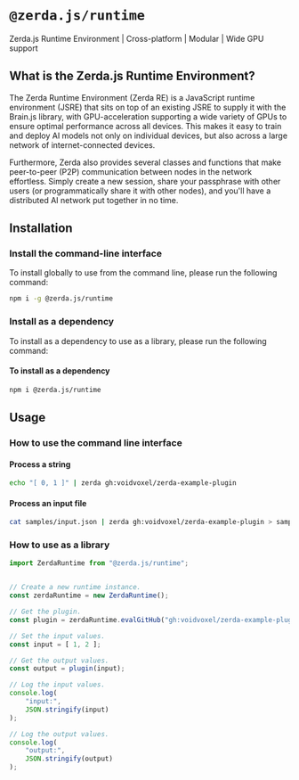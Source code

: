 # `@zerda.js/runtime`

Zerda.js Runtime Environment | Cross-platform | Modular | Wide GPU support

## What is the Zerda.js Runtime Environment?

The Zerda Runtime Environment (Zerda RE) is a JavaScript runtime environment
(JSRE) that sits on top of an existing JSRE to supply it with the Brain.js
library, with GPU-acceleration supporting a wide variety of GPUs to ensure
optimal performance across all devices.
This makes it easy to train and deploy AI models not only on individual
devices, but also across a large network of internet-connected devices.

Furthermore, Zerda also provides several classes and functions that make
peer-to-peer (P2P) communication between nodes in the network effortless.
Simply create a new session, share your passphrase with other users
(or programmatically share it with other nodes),
and you'll have a distributed AI network put together in no time.

## Installation

### Install the command-line interface

To install globally to use from the command line,
please run the following command:

```sh
npm i -g @zerda.js/runtime
```

### Install as a dependency

To install as a dependency to use as a library,
please run the following command:

#### To install as a dependency

```sh
npm i @zerda.js/runtime
```

## Usage

### How to use the command line interface

#### Process a string

```sh
echo "[ 0, 1 ]" | zerda gh:voidvoxel/zerda-example-plugin
```

#### Process an input file

```sh
cat samples/input.json | zerda gh:voidvoxel/zerda-example-plugin > samples/output.json
```

### How to use as a library

```js
import ZerdaRuntime from "@zerda.js/runtime";


// Create a new runtime instance.
const zerdaRuntime = new ZerdaRuntime();

// Get the plugin.
const plugin = zerdaRuntime.evalGitHub("gh:voidvoxel/zerda-example-plugin");

// Set the input values.
const input = [ 1, 2 ];

// Get the output values.
const output = plugin(input);

// Log the input values.
console.log(
    "input:",
    JSON.stringify(input)
);

// Log the output values.
console.log(
    "output:",
    JSON.stringify(output)
);
```
